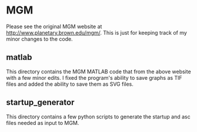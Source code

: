 # MGM

Please see the original MGM website at http://www.planetary.brown.edu/mgm/. This is just for keeping track of my minor changes to the code.

## matlab
This directory contains the MGM MATLAB code that from the above website with a few minor edits. I fixed the program's ability to save graphs as TIF files and added the ability to save them as SVG files.

## startup_generator
This directory contains a few python scripts to generate the startup and asc files needed as input to MGM.
